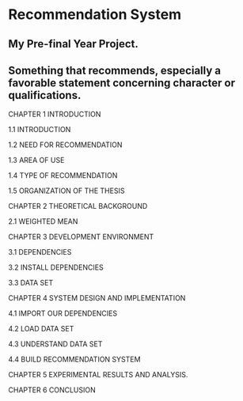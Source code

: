Recommendation System
=====================
My Pre-final Year Project.
--------------------------

Something that recommends, especially a favorable statement concerning character or qualifications.
---------------------------------------------------------------------------------------------------

CHAPTER 1 INTRODUCTION

1.1 INTRODUCTION 

1.2 NEED FOR RECOMMENDATION 

1.3 AREA OF USE 

1.4 TYPE OF RECOMMENDATION 

1.5 ORGANIZATION OF THE THESIS 


CHAPTER 2 THEORETICAL BACKGROUND

2.1 WEIGHTED MEAN 


CHAPTER 3 DEVELOPMENT ENVIRONMENT

3.1 DEPENDENCIES 

3.2 INSTALL DEPENDENCIES 

3.3 DATA SET 


CHAPTER 4 SYSTEM DESIGN AND IMPLEMENTATION

4.1 IMPORT OUR DEPENDENCIES 

4.2 LOAD DATA SET 

4.3 UNDERSTAND DATA SET 

4.4 BUILD RECOMMENDATION SYSTEM 


CHAPTER 5 EXPERIMENTAL RESULTS AND ANALYSIS.


CHAPTER 6 CONCLUSION
